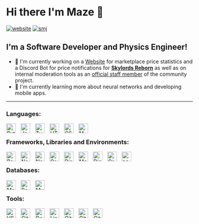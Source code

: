 # Hi there I'm Maze 👋

[![website](https://img.shields.io/website?label=maze.codes&style=for-the-badge&url=https%3A%2F%2Fmaze.codes)](https://maze.codes)
[![smj](https://img.shields.io/website?label=smj.cards&style=for-the-badge&url=https%3A%2F%2Fsmj.cards)](https://smj.cards)

## I'm a Software Developer and Physics Engineer!

- 🔭 I'm currently working on a [Website](https://smj.cards) for marketplace price statistics and a Discord Bot for price notifications for **[Skylords Reborn](https://www.skylords.eu/)** as well as on internal moderation tools as an [official staff member](https://forum.skylords.eu/index.php?/profile/10768-maze/) of the community project.
- 🌱 I'm currently learning more about neural networks and developing mobile apps.
  <br>

---

### Languages:

[<img align="left" alt="Python" width="26px" src="https://cdn.jsdelivr.net/gh/devicons/devicon/icons/python/python-original.svg" style="padding-right:10px;" />](https://docs.python.org/3/ "Python")
[<img align="left" alt="JavaScript" width="26px" src="https://cdn.jsdelivr.net/gh/devicons/devicon/icons/javascript/javascript-original.svg" style="padding-right:10px;" />](https://developer.mozilla.org/en-US/docs/Web/JavaScript "JavaScript")
[<img align="left" alt="TypeScript" width="26px" src="https://cdn.jsdelivr.net/gh/devicons/devicon/icons/typescript/typescript-original.svg" style="padding-right:10px;" />](https://www.typescriptlang.org/docs/ "TypeScript")
[<img align="left" alt="HTML5" width="26px" src="https://cdn.jsdelivr.net/gh/devicons/devicon/icons/html5/html5-original.svg" style="padding-right:10px;" />](https://developer.mozilla.org/en-US/docs/Web/HTML "HTML5")
[<img align="left" alt="CSS3" width="26px" src="https://cdn.jsdelivr.net/gh/devicons/devicon/icons/css3/css3-original.svg" style="padding-right:10px;" />](https://developer.mozilla.org/en-US/docs/Web/CSS "CSS3")
[<img align="left" alt="MATLAB" width="26px" src="https://cdn.jsdelivr.net/gh/devicons/devicon/icons/matlab/matlab-original.svg" style="padding-right:10px;" />](https://www.mathworks.com/help/matlab/ "MATLAB")
<br>

### Frameworks, Libraries and Environments:

[<img align="left" alt="React" width="26px" src="https://cdn.jsdelivr.net/gh/devicons/devicon/icons/react/react-original.svg" style="padding-right:10px;" />](https://reactjs.org/docs/getting-started.html "React")
[<img align="left" alt="Next.js" width="26px" src="https://cdn.jsdelivr.net/gh/devicons/devicon/icons/nextjs/nextjs-original.svg" style="padding-right:10px;" />](https://nextjs.org/docs "Next.js")
[<img align="left" alt="Node.js" width="26px" src="https://cdn.jsdelivr.net/gh/devicons/devicon/icons/nodejs/nodejs-original.svg" style="padding-right:10px;" />](https://nodejs.org/en/docs/ "Node.js")
[<img align="left" alt="GraphQL" width="26px" src="https://cdn.jsdelivr.net/gh/devicons/devicon/icons/graphql/graphql-plain.svg" style="padding-right:10px;" />](https://graphql.org/learn/ "GraphQL")
[<img align="left" alt="Discord.js " width="26px" src="https://cdn.jsdelivr.net/gh/devicons/devicon/icons/discordjs/discordjs-original.svg" style="padding-right:10px;" />](https://discord.js.org/#/docs/discord.js/main/general/welcome "Discord.js ")
[<img align="left" alt="Material UI" width="26px" src="https://cdn.jsdelivr.net/gh/devicons/devicon/icons/materialui/materialui-original.svg" style="padding-right:10px;" />](https://mui.com/material-ui/getting-started/overview/ "Material UI")
[<img align="left" alt="Django" width="26px" src="https://cdn.jsdelivr.net/gh/devicons/devicon/icons/django/django-plain.svg" style="padding-right:10px;" />](https://docs.djangoproject.com/en/4.1/ "Django")
[<img align="left" alt="Graphene" width="26px" src="https://seeklogo.com/images/G/graphene-logo-B935C8FCCF-seeklogo.com.png" style="padding-right:10px;" />](https://docs.graphene-python.org/en/latest/ "Graphene")
[<img align="left" alt="pandas" width="26px" src="https://cdn.jsdelivr.net/gh/devicons/devicon/icons/pandas/pandas-original.svg" style="padding-right:10px;" />](https://pandas.pydata.org/docs/ "pandas")
<br>

### Databases:

[<img align="left" alt="MongoDB" width="26px" src="https://cdn.jsdelivr.net/gh/devicons/devicon/icons/mongodb/mongodb-original.svg" style="padding-right:10px;" />](https://www.mongodb.com/docs/ "MongoDB")
[<img align="left" alt="Redis" width="26px" src="https://cdn.jsdelivr.net/gh/devicons/devicon/icons/redis/redis-original.svg" style="padding-right:10px;" />](https://redis.io/docs/ "Redis")
[<img align="left" alt="MySQL" width="26px" src="https://cdn.jsdelivr.net/gh/devicons/devicon/icons/mysql/mysql-original.svg" style="padding-right:10px;" />](https://docs.oracle.com/en-us/iaas/mysql-database/doc/getting-started.html "MySQL")
<br>

### Tools:

[<img align="left" alt="VSCode" width="26px" src="https://cdn.jsdelivr.net/gh/devicons/devicon/icons/vscode/vscode-original.svg" style="padding-right:10px;" />](https://code.visualstudio.com/docs "VSCode")
[<img align="left" alt="Git" width="26px" src="https://cdn.jsdelivr.net/gh/devicons/devicon/icons/git/git-original.svg" style="padding-right:10px;" />](https://git-scm.com/doc "Git")
[<img align="left" alt="Docker" width="26px" src="https://cdn.jsdelivr.net/gh/devicons/devicon/icons/docker/docker-original.svg" style="padding-right:10px;" />](https://docs.docker.com/ "Docker")
[<img align="left" alt="Linode" width="26px" src="https://cdn.freebiesupply.com/logos/large/2x/linode-1-logo-svg-vector.svg" style="padding-right:10px;" />](https://www.linode.com/docs/ "Linode")
[<img align="left" alt="GitHub" width="26px" src="https://user-images.githubusercontent.com/3369400/139447912-e0f43f33-6d9f-45f8-be46-2df5bbc91289.png" style="padding-right:10px;" />](https://github.com/DevM423#gh-dark-mode-only "GitHub")
[<img align="left" alt="GitHub" width="26px" src="https://user-images.githubusercontent.com/3369400/139448065-39a229ba-4b06-434b-bc67-616e2ed80c8f.png" style="padding-right:10px;" />](https://github.com/DevM423#gh-light-mode-only "GitHub")
[<img align="left" alt="GitLab" width="26px" src="https://cdn.jsdelivr.net/gh/devicons/devicon/icons/gitlab/gitlab-original.svg" style="padding-right:10px;" />](https://gitlab.com/DevM423 "GitLab")
<br>

[website]: https://maze.codes
[smj]: https://smj.cards

